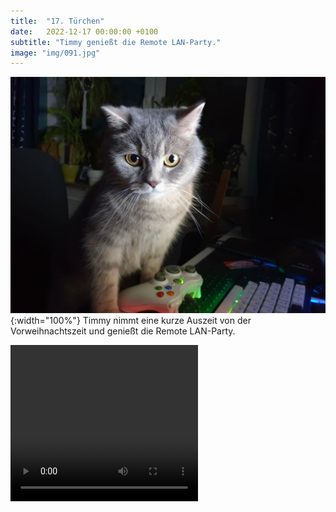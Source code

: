 ```yaml
---
title:  "17. Türchen"
date:   2022-12-17 00:00:00 +0100
subtitle: "Timmy genießt die Remote LAN-Party."
image: "img/091.jpg"
---
```


![Timmy](../img/091.jpg){:width="100%"}
Timmy nimmt eine kurze Auszeit von der Vorweihnachtszeit und genießt die Remote LAN-Party.

<video autoplay loop width="300" height="250" controls>
  <source src="../img/animation.gif.mp4" type="video/mp4">
Your browser does not support the video tag.
</video>